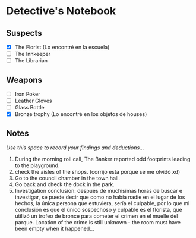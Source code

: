 # Detective's Notebook

## Suspects
- [x] The Florist (Lo encontré en la escuela)
- [ ] The Innkeeper
- [ ] The Librarian

## Weapons
- [ ] Iron Poker
- [ ] Leather Gloves
- [ ] Glass Bottle
- [x] Bronze trophy (Lo encontré en los objetos de houses)

## Notes
*Use this space to record your findings and deductions...*

1. During the morning roll call, The Banker reported odd footprints leading to the playground.
2. check the aisles of the shops. (corrijo esta porque se me olvidó xd)
3. Go to the council chamber in the town hall.
4. Go back and check the dock in the park.
5. Investigation conclusion: después de muchisimas horas de buscar e investigar, se puede decir que como no había nadie en el lugar de los hechos, la única persona que estuviera, sería el culpable, por lo que mi conclusión es que el único sospechoso y culpable es el florista, que utilizó un trofeo de bronce para cometer el crimen en el muelle del parque.
Location of the crime is still unknown - the room must have been empty when it happened...
